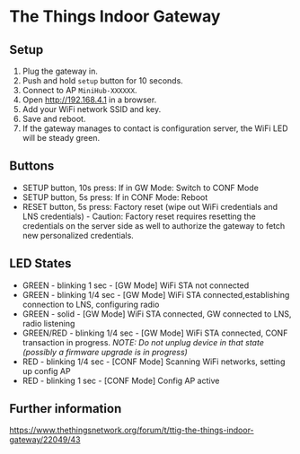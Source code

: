 # The Things Indoor Gateway

## Setup

1. Plug the gateway in.
2. Push and hold ```setup``` button for 10 seconds.
3. Connect to AP ```MiniHub-XXXXXX```.
4. Open http://192.168.4.1 in a browser.
5. Add your WiFi network SSID and key.
6. Save and reboot.
7. If the gateway manages to contact is configuration server, the WiFi LED will be steady green.

## Buttons

* SETUP button, 10s press: If in GW Mode: Switch to CONF Mode
* SETUP button, 5s press: If in CONF Mode: Reboot
* RESET button, 5s press: Factory reset (wipe out WiFi credentials and LNS credentials) - Caution: Factory reset requires resetting the credentials on the server side as well to authorize the gateway to fetch new personalized credentials.

## LED States

* GREEN - blinking 1 sec - [GW Mode] WiFi STA not connected
* GREEN - blinking 1/4 sec - [GW Mode] WiFi STA connected,establishing connection to LNS, configuring radio
* GREEN - solid - [GW Mode] WiFi STA connected, GW connected to LNS, radio listening
* GREEN/RED - blinking 1/4 sec - [GW Mode] WiFi STA connected, CONF transaction in progress. *NOTE: Do not unplug device in that state (possibly a firmware upgrade is in progress)*
* RED - blinking 1/4 sec - [CONF Mode] Scanning WiFi networks, setting up config AP
* RED - blinking 1 sec - [CONF Mode] Config AP active

## Further information

https://www.thethingsnetwork.org/forum/t/ttig-the-things-indoor-gateway/22049/43
